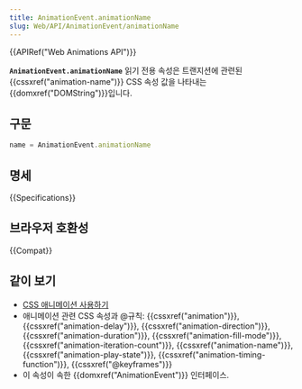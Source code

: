 ```yaml
---
title: AnimationEvent.animationName
slug: Web/API/AnimationEvent/animationName
---
```


{{APIRef("Web Animations API")}}

**`AnimationEvent.animationName`** 읽기 전용 속성은 트랜지션에 관련된 {{cssxref("animation-name")}} CSS 속성 값을 나타내는 {{domxref("DOMString")}}입니다.

## 구문

```js
name = AnimationEvent.animationName
```

## 명세

{{Specifications}}

## 브라우저 호환성

{{Compat}}

## 같이 보기

- [CSS 애니메이션 사용하기](/ko/docs/Web/CSS/CSS_Animations/Using_CSS_animations)
- 애니메이션 관련 CSS 속성과 @규칙: {{cssxref("animation")}}, {{cssxref("animation-delay")}}, {{cssxref("animation-direction")}}, {{cssxref("animation-duration")}}, {{cssxref("animation-fill-mode")}}, {{cssxref("animation-iteration-count")}}, {{cssxref("animation-name")}}, {{cssxref("animation-play-state")}}, {{cssxref("animation-timing-function")}}, {{cssxref("@keyframes")}}
- 이 속성이 속한 {{domxref("AnimationEvent")}} 인터페이스.
